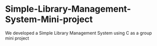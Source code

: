 # Simple-Library-Management-System-Mini-project
We developed a Simple Library Management System using C as a group mini project
